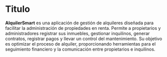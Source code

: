 # Titulo  

**AlquilerSmart** es una aplicación de gestión de alquileres diseñada para facilitar la administración de propiedades en renta. Permite a propietarios y administradores registrar sus inmuebles, gestionar inquilinos, generar contratos, registrar pagos y llevar un control del mantenimiento. Su objetivo es optimizar el proceso de alquiler, proporcionando herramientas para el seguimiento financiero y la comunicación entre propietarios e inquilinos.
